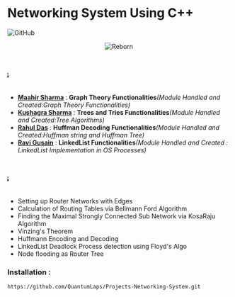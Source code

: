 <!DOCTYPE html>
<html>
<head>
<h1> Networking System Using C++ </h1>
<img alt="GitHub" src="https://img.shields.io/github/license/QuantumLaps/Projects-Networking-System">
<p align="center">
<img src = https://avatars3.githubusercontent.com/u/69033340?s=200&v=4 alt="Reborn">
</p>
</head>
<body>
<marquee width="100%" direction="right" height="70px">
<h2> Contribution Stats </h2>
</marquee>
<ul>
<li> <u><b>Maahir Sharma</b></u> : <b>Graph Theory Functionalities</b><i>(Module Handled and Created:Graph Theory Functionalities)</i> </li>
<li> <u><b>Kushagra Sharma</b></u> : <b>Trees and Tries Functionalities</b><i>(Module Handled and Created:Tree Algorithms)</i> </li>
<li> <u><b>Rahul Das</b></u> : <b>Huffman Decoding Functionalities</b><i>(Module Handled and Created:Huffman string and Huffman Tree)</i> </li>
<li> <u><b>Ravi Gusain</b></u> : <b>LinkedList Functionalities</b><i>(Module Handled and Created : LinkedList Implementation in OS Processes)</i> </li>
  </ul>
<marquee width="100%" direction="right" height="70px">
<h2> Functionalities </h2>
</marquee>
<ul>
<li> Setting up Router Networks with Edges </li>
<li> Calculation of Routing Tables via Bellmann Ford Algorithm </li>
<li> Finding the Maximal Strongly Connected Sub Network via KosaRaju Algorithm </li>
<li> Vinzing's Theorem </li>
<li> Huffmann Encoding and Decoding </li>
<li> LinkedList Deadlock Process detection using Floyd's Algo </li>
<li> Node flooding as Router Tree </li>
  </ul>
</body>
</html>

### Installation :

```https://github.com/QuantumLaps/Projects-Networking-System.git```
